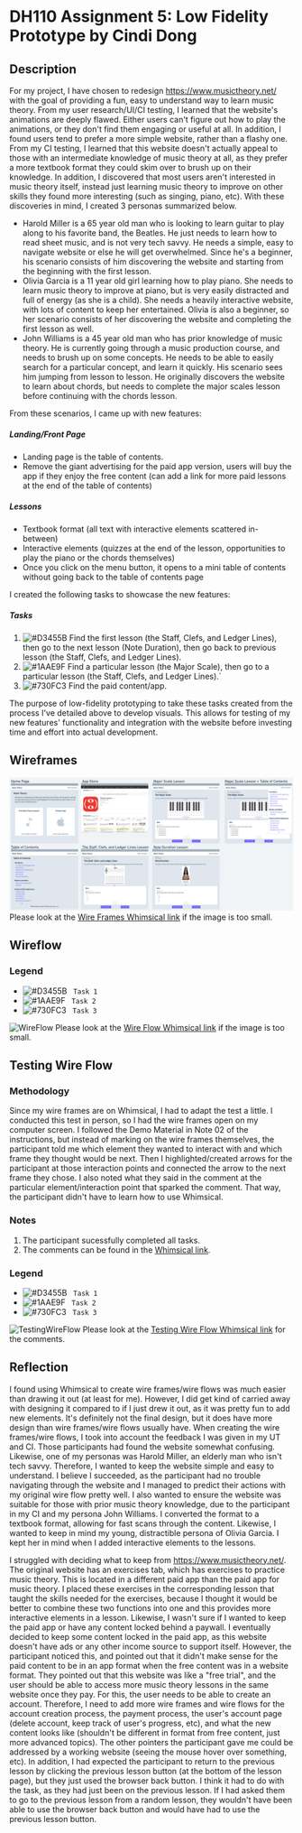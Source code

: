 # DH110 Assignment 5: Low Fidelity Prototype by Cindi Dong
## Description
For my project, I have chosen to redesign https://www.musictheory.net/ with the goal of providing a fun, easy to understand way to learn music theory. From my user research/UI/CI testing, I learned that the website's animations are deeply flawed. Either users can't figure out how to play the animations, or they don't find them engaging or useful at all. In addition, I found users tend to prefer a more simple website, rather than a flashy one. From my CI testing, I learned that this website doesn't actually appeal to those with an intermediate knowledge of music theory at all, as they prefer a more textbook format they could skim over to brush up on their knowledge. In addition, I discovered that most users aren't interested in music theory itself, instead just learning music theory to improve on other skills they found more interesting (such as singing, piano, etc). With these discoveries in mind, I created 3 personas summarized below.
- Harold Miller is a 65 year old man who is looking to learn guitar to play along to his favorite band, the Beatles. He just needs to learn how to read sheet music, and is not very tech savvy. He needs a simple, easy to navigate website or else he will get overwhelmed. Since he's a beginner, his scenario consists of him discovering the website and starting from the beginning with the first lesson.
- Olivia Garcia is a 11 year old girl learning how to play piano. She needs to learn music theory to improve at piano, but is very easily distracted and full of energy (as she is a child). She needs a heavily interactive website, with lots of content to keep her entertained. Olivia is also a beginner, so her scenario consists of her discovering the website and completing the first lesson as well.
- John Williams is a 45 year old man who has prior knowledge of music theory. He is currently going through a music production course, and needs to brush up on some concepts. He needs to be able to easily search for a particular concept, and learn it quickly. His scenario sees him jumping from lesson to lesson. He originally discovers the website to learn about chords, but needs to complete the major scales lesson before continuing with the chords lesson.

From these scenarios, I came up with new features:
##### Landing/Front Page
- Landing page is the table of contents.
- Remove the giant advertising for the paid app version, users will buy the app if they enjoy the free content (can add a link for more paid lessons at the end of the table of contents)
##### Lessons
- Textbook format (all text with interactive elements scattered in-between)
- Interactive elements (quizzes at the end of the lesson, opportunities to play the piano or the chords themselves)
- Once you click on the menu button, it opens to a mini table of contents without going back to the table of contents page

I created the following tasks to showcase the new features:
##### Tasks
1. ![#D3455B](https://via.placeholder.com/15/D3455B/000000?text=+) Find the first lesson (the Staff, Clefs, and Ledger Lines), then go to the next lesson (Note Duration), then go back to previous lesson (the Staff, Clefs, and Ledger Lines).
2. ![#1AAE9F](https://via.placeholder.com/15/1AAE9F/000000?text=+) Find a particular lesson (the Major Scale), then go to a particular lesson (the Staff, Clefs, and Ledger Lines).`
3. ![#730FC3](https://via.placeholder.com/15/730FC3/000000?text=+) Find the paid content/app.

The purpose of low-fidelity prototyping to take these tasks created from the process I've detailed above to develop visuals. This allows for testing of my new features' functionality and integration with the website before investing time and effort into actual development.

## Wireframes
![WireFrames](./WireFrames.png)
Please look at the [Wire Frames Whimsical link](https://whimsical.com/dh-110-wire-frames-8pFewvTjrHqtBBqxMr3MmS) if the image is too small.

## Wireflow
### Legend
- ![#D3455B](https://via.placeholder.com/15/D3455B/000000?text=+) ` Task 1`
- ![#1AAE9F](https://via.placeholder.com/15/1AAE9F/000000?text=+) ` Task 2`
- ![#730FC3](https://via.placeholder.com/15/730FC3/000000?text=+) ` Task 3`

![WireFlow](./WireFlow.png)
Please look at the [Wire Flow Whimsical link](https://whimsical.com/dh-110-wire-flow-F4QTy2sbHNRrqpZ4Xx7VRN) if the image is too small.

## Testing Wire Flow
### Methodology
Since my wire frames are on Whimsical, I had to adapt the test a little. I conducted this test in person, so I had the wire frames open on my computer screen. I followed the Demo Material in Note 02 of the instructions, but instead of marking on the wire frames themselves, the participant told me which element they wanted to interact with and which frame they thought would be next. Then I highlighted/created arrows for the participant at those interaction points and connected the arrow to the next frame they chose. I also noted what they said in the comment at the particular element/interaction point that sparked the comment. That way, the participant didn't have to learn how to use Whimsical.
### Notes
1. The participant sucessfully completed all tasks.
2. The comments can be found in the [Whimsical link](https://whimsical.com/dh-110-testing-wire-flow-RNMQqsmtNKkvVCLBL4emfZ).
### Legend
- ![#D3455B](https://via.placeholder.com/15/D3455B/000000?text=+) ` Task 1`
- ![#1AAE9F](https://via.placeholder.com/15/1AAE9F/000000?text=+) ` Task 2`
- ![#730FC3](https://via.placeholder.com/15/730FC3/000000?text=+) ` Task 3`

![TestingWireFlow](./TestingWireFlow.png)
Please look at the [Testing Wire Flow Whimsical link](https://whimsical.com/dh-110-testing-wire-flow-RNMQqsmtNKkvVCLBL4emfZ) for the comments.

## Reflection
I found using Whimsical to create wire frames/wire flows was much easier than drawing it out (at least for me). However, I did get kind of carried away with designing it compared to if I just drew it out, as it was pretty fun to add new elements. It's definitely not the final design, but it does have more design than wire frames/wire flows usually have. When creating the wire frames/wire flows, I took into account the feedback I was given in my UT and CI. Those participants had found the website somewhat confusing. Likewise, one of my personas was Harold Miller, an elderly man who isn't tech savvy. Therefore, I wanted to keep the website simple and easy to understand. I believe I succeeded, as the participant had no trouble navigating through the website and I managed to predict their actions with my original wire flow pretty well. I also wanted to ensure the website was suitable for those with prior music theory knowledge, due to the participant in my CI and my persona John Williams. I converted the format to a textbook format, allowing for fast scans through the content. Likewise, I wanted to keep in mind my young, distractible persona of Olivia Garcia. I kept her in mind when I added interactive elements to the lessons.

I struggled with deciding what to keep from https://www.musictheory.net/. The original website has an exercises tab, which has exercises to practice music theory. This is located in a different paid app than the paid app for music theory. I placed these exercises in the corresponding lesson that taught the skills needed for the exercises, because I thought it would be better to combine these two functions into one and this provides more interactive elements in a lesson. Likewise, I wasn't sure if I wanted to keep the paid app or have any content locked behind a paywall. I eventually decided to keep some content locked in the paid app, as this website doesn't have ads or any other income source to support itself. However, the participant noticed this, and pointed out that it didn't make sense for the paid content to be in an app format when the free content was in a website format. They pointed out that this website was like a "free trial", and the user should be able to access more music theory lessons in the same website once they pay. For this, the user needs to be able to create an account. Therefore, I need to add more wire frames and wire flows for the account creation process, the payment process, the user's account page (delete account, keep track of user's progress, etc), and what the new content looks like (shouldn't be different in format from free content, just more advanced topics). The other pointers the participant gave me could be addressed by a working website (seeing the mouse hover over something, etc). In addition, I had expected the participant to return to the previous lesson by clicking the previous lesson button (at the bottom of the lesson page), but they just used the browser back button. I think it had to do with the task, as they had just been on the previous lesson. If I had asked them to go to the previous lesson from a random lesson, they wouldn't have been able to use the browser back button and would have had to use the previous lesson button.
